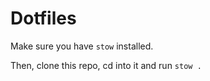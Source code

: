 # Dotfiles

Make sure you have `stow` installed.

Then, clone this repo, cd into it and run `stow .`

